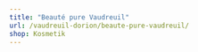 ```yaml
---
title: "Beauté pure Vaudreuil"
url: /vaudreuil-dorion/beaute-pure-vaudreuil/
shop: Kosmetik
---
```

